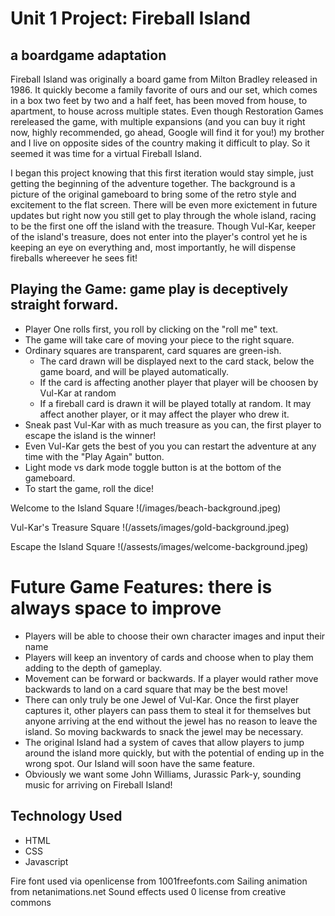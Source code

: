 # Unit 1 Project: Fireball Island<br>
## a boardgame adaptation

Fireball Island was originally a board game from Milton Bradley released in 1986.  It quickly become a family favorite of ours and our set, which comes in a box two feet by two and a half feet, has been moved from house, to apartment, to house across multiple states. Even though Restoration Games rereleased the game, with multiple expansions (and you can buy it right now, highly recommended, go ahead, Google will find it for you!) my brother and I live on opposite sides of the country making it difficult to play. So it seemed it was time for a virtual Fireball Island. 

I began this project knowing that this first iteration would stay simple, just getting the beginning of the adventure together. 
The background is a picture of the original gameboard to bring some of the retro style and excitement to the flat screen.  There
will be even more exictement in future updates but right now you still get to play through the whole island, racing to be the first
one off the island with the treasure. Though Vul-Kar, keeper of the island's treasure, does not enter into the player's control yet
he is keeping an eye on everything and, most importantly, he will dispense fireballs whereever he sees fit!


## Playing the Game: game play is deceptively straight forward.  
- Player One rolls first, you roll by clicking on the "roll me" text.
- The game will take care of moving your piece to the right square. 
- Ordinary squares are transparent, card squares are green-ish.
  - The card drawn will be displayed next to the card stack, below the game board, and will be played automatically.
  - If the card is affecting another player that player will be choosen by Vul-Kar at random
  - If a fireball card is drawn it will be played totally at random. It may affect another player, or it may affect the player who drew it.
- Sneak past Vul-Kar with as much treasure as you can, the first player to escape the island is the winner!
- Even Vul-Kar gets the best of you you can restart the adventure at any time with the "Play Again" button.
- Light mode vs dark mode toggle button is at the bottom of the gameboard.
- To start the game, roll the dice!

Welcome to the Island Square
!(/images/beach-background.jpeg)

Vul-Kar's Treasure Square
!(/assets/images/gold-background.jpeg)

Escape the Island Square
!(/assests/images/welcome-background.jpeg)

# Future Game Features: there is always space to improve
- Players will be able to choose their own character images and input their name
- Players will keep an inventory of cards and choose when to play them adding to the depth of gameplay.
- Movement can be forward or backwards. If a player would rather move backwards to land on a card square that may be the best move!
- There can only truly be one Jewel of Vul-Kar. Once the first player captures it, other players can pass them to steal it for themselves
  but anyone arriving at the end without the jewel has no reason to leave the island. So moving backwards to snack the jewel may be necessary.
- The original Island had a system of caves that allow players to jump around the island more quickly, but with the potential of ending up in 
  the wrong spot. Our Island will soon have the same feature. 
- Obviously we want some John Williams, Jurassic Park-y, sounding music for arriving on Fireball Island!

## Technology Used
- HTML
- CSS
- Javascript

Fire font used via openlicense from 1001freefonts.com
Sailing animation from netanimations.net
Sound effects used 0 license from creative commons